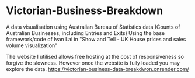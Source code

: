 # Victorian-Business-Breakdown
A data visualisation using Australian Bureau of Statistics data (Counts of Australian Businesses, including Entries and Exits) Using the base framework/code of Ivan Lai in "Show and Tell - UK House prices and sales volume visualization"

The website I utilised allows free hosting at the cost of responsiveness so forgive the slowness. However once the website is fully loaded you may explore the data. 
https://victorian-business-data-breakdwon.onrender.com/

